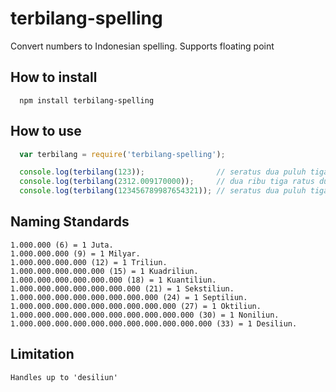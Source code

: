 # terbilang-spelling
Convert numbers to Indonesian spelling.
Supports floating point

## How to install
```shell
  npm install terbilang-spelling 
```

## How to use
```js
  var terbilang = require('terbilang-spelling');

  console.log(terbilang(123));                // seratus dua puluh tiga
  console.log(terbilang(2312.009170000));     // dua ribu tiga ratus dua belas koma nol nol sembilan satu tujuh
  console.log(terbilang(123456789987654321)); // seratus dua puluh tiga billiun empat ratus lima puluh enam triliun tujuh ratus delapan puluh sembilan miliar sembilan ratus delapan puluh tujuh juta enam ratus lima puluh empat ribu tiga ratus dua puluh
```

## Naming Standards
```
1.000.000 (6) = 1 Juta.
1.000.000.000 (9) = 1 Milyar.
1.000.000.000.000 (12) = 1 Triliun.
1.000.000.000.000.000 (15) = 1 Kuadriliun.
1.000.000.000.000.000.000 (18) = 1 Kuantiliun.
1.000.000.000.000.000.000.000 (21) = 1 Sekstiliun.
1.000.000.000.000.000.000.000.000 (24) = 1 Septiliun.
1.000.000.000.000.000.000.000.000.000 (27) = 1 Oktiliun.
1.000.000.000.000.000.000.000.000.000.000 (30) = 1 Noniliun.
1.000.000.000.000.000.000.000.000.000.000.000 (33) = 1 Desiliun.
```

## Limitation
```
Handles up to 'desiliun'
```
